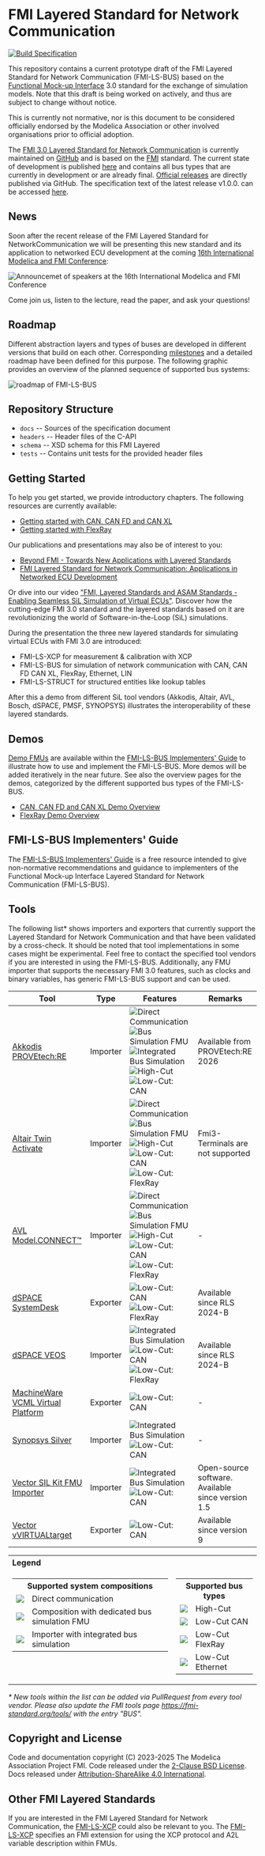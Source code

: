 # FMI Layered Standard for Network Communication

[![Build Specification](https://github.com/modelica/fmi-ls-bus/actions/workflows/build-ls-bus.yml/badge.svg)](https://github.com/modelica/fmi-ls-bus/actions/workflows/build-ls-bus.yml)

This repository contains a current prototype draft of the FMI Layered
Standard for Network Communication (FMI-LS-BUS) based on the
[Functional Mock-up Interface][FMI] 3.0 standard for the exchange of
simulation models. Note that this draft is being worked on actively,
and thus are subject to change without notice.

This is currently not normative, nor is this document to be considered
officially endorsed by the Modelica Association or other involved
organisations prior to official adoption.

The [FMI 3.0 Layered Standard for Network Communication][spec] is currently
maintained on [GitHub][githubspec] and is based on the [FMI][] standard.
The current state of development is published [here][spec] and
contains all bus types that are currently in development or are already final.
[Official releases][releases] are directly published via GitHub.
The specification text of the latest release v1.0.0. can be accessed [here](https://fmi-standard.org/fmi-ls-bus/1.0.0/).

## News

Soon after the recent release of the FMI Layered Standard for NetworkCommunication we will be presenting this new standard and its application to networked ECU development at the coming [16th International Modelica and FMI Conference](https://modelica.org/events/modelica2025/):

![Announcemet of speakers at the 16th International Modelica and FMI Conference](landingpage/Announcemet_16th_International_Modelica_and_FMI_Conference.jpg)

Come join us, listen to the lecture, read the paper, and ask your questions!

## Roadmap

Different abstraction layers and types of buses are developed in different versions that build on each other.
Corresponding [milestones][milestones] and a detailed roadmap have
been defined for this purpose.
The following graphic provides an overview of the planned sequence of supported bus systems:

![roadmap of FMI-LS-BUS](roadmap.svg)

## Repository Structure

- `docs` -- Sources of the specification document
- `headers` -- Header files of the C-API
- `schema` -- XSD schema for this FMI Layered
- `tests` -- Contains unit tests for the provided header files

## Getting Started

To help you get started, we provide introductory chapters.
The following resources are currently available:

- [Getting started with CAN, CAN FD and CAN XL]
- [Getting started with FlexRay]

Our publications and presentations may also be of interest to you:

- [Beyond FMI - Towards New Applications with Layered Standards]
- [FMI Layered Standard for Network Communication: Applications in Networked ECU Development]

Or dive into our video ["FMI, Layered Standards and ASAM Standards - Enabling Seamless SiL Simulation of Virtual ECUs"](https://www.youtube.com/watch?v=KzzKRa3jORs).
Discover how the cutting-edge FMI 3.0 standard and the layered standards based on it are revolutionizing the world of Software-in-the-Loop (SiL) simulations.

During the presentation the three new layered standards for simulating virtual ECUs with FMI 3.0 are introduced:

- FMI-LS-XCP for measurement & calibration with XCP
- FMI-LS-BUS for simulation of network communication with CAN, CAN FD CAN XL, FlexRay, Ethernet, LIN
- FMI-LS-STRUCT for structured entities like lookup tables

After this a demo from different SiL tool vendors (Akkodis, Altair, AVL, Bosch, dSPACE, PMSF, SYNOPSYS) illustrates the interoperability of these layered standards.

## Demos

[Demo FMUs] are available within the [FMI-LS-BUS Implementers' Guide] to illustrate how to use and implement the FMI-LS-BUS.
More demos will be added iteratively in the near future.
See also the overview pages for the demos, categorized by the different supported bus types of the FMI-LS-BUS.

- [CAN, CAN FD and CAN XL Demo Overview]
- [FlexRay Demo Overview]

## FMI-LS-BUS Implementers' Guide

The [FMI-LS-BUS Implementers' Guide] is a free resource intended to give non-normative recommendations and guidance to implementers of the Functional Mock-up Interface Layered Standard for Network Communication (FMI-LS-BUS).

## Tools

The following list* shows importers and exporters that currently support the Layered Standard for Network Communication and that have been validated by a cross-check.
It should be noted that tool implementations in some cases might be experimental.
Feel free to contact the specified tool vendors if you are interested in using the FMI-LS-BUS.
Additionally, any FMU importer that supports the necessary FMI 3.0 features, such as clocks and binary variables, has generic FMI-LS-BUS support and can be used.

|Tool|Type|Features|Remarks
|---|---|---|---|
[Akkodis PROVEtech:RE](https://www.provetech.de/index.php/downloads/provetech-re)|Importer|![Direct Communication](landingpage/DC.svg) ![Bus Simulation FMU](landingpage/BSF.svg) ![Integrated Bus Simulation](landingpage/IBS.svg) <br> ![High-Cut](landingpage/HC.svg) ![Low-Cut: CAN](landingpage/LC_CAN.svg)|Available from PROVEtech:RE 2026
[Altair Twin Activate](https://www.altair.com/twin-activate/)|Importer|![Direct Communication](landingpage/DC.svg) ![Bus Simulation FMU](landingpage/BSF.svg) <br> ![High-Cut](landingpage/HC.svg) ![Low-Cut: CAN](landingpage/LC_CAN.svg) ![Low-Cut: FlexRay](landingpage/LC_FR.svg)|Fmi3-Terminals are not supported
[AVL Model.CONNECT&trade;](https://www.avl.com/de-at/simulation-solutions/software-offering/simulation-tools-a-z/modelconnect)|Importer|![Direct Communication](landingpage/DC.svg) ![Bus Simulation FMU](landingpage/BSF.svg) <br> ![High-Cut](landingpage/HC.svg) ![Low-Cut: CAN](landingpage/LC_CAN.svg) ![Low-Cut: FlexRay](landingpage/LC_FR.svg)|-
[dSPACE SystemDesk](https://www.dspace.com/en/pub/home/products/sw/system_architecture_software/systemdesk.cfm)|Exporter|![Low-Cut: CAN](landingpage/LC_CAN.svg) ![Low-Cut: FlexRay](landingpage/LC_FR.svg)|Available since RLS 2024-B
[dSPACE VEOS](https://www.dspace.com/en/pub/home/products/sw/simulation_software/veos.cfm)|Importer|![Integrated Bus Simulation](landingpage/IBS.svg) <br> ![Low-Cut: CAN](landingpage/LC_CAN.svg) ![Low-Cut: FlexRay](landingpage/LC_FR.svg)|Available since RLS 2024-B
[MachineWare VCML Virtual Platform](https://www.machineware.de/products/vcml-virtual-platform)|Exporter|![Low-Cut: CAN](landingpage/LC_CAN.svg)|-
[Synopsys Silver](https://www.synopsys.com/verification/virtual-prototyping/silver.html)|Importer|![Integrated Bus Simulation](landingpage/IBS.svg) <br> ![Low-Cut: CAN](landingpage/LC_CAN.svg)|-
[Vector SIL Kit FMU Importer](https://github.com/vectorgrp/sil-kit-fmu-importer)|Importer|![Integrated Bus Simulation](landingpage/IBS.svg) <br> ![Low-Cut: CAN](landingpage/LC_CAN.svg)|Open-source software. <br>Available since version 1.5
[Vector vVIRTUALtarget](https://www.vector.com/at/en/products/products-a-z/software/vvirtualtarget/)|Exporter|![Low-Cut: CAN](landingpage/LC_CAN.svg)|Available since version 9

<table>
  <tr>
    <th colspan="2" align=left>Legend</td>
  </tr>
  <tr>
    <td valign=top>
      <table>
        <tr>
          <th colspan="2">Supported system compositions</td>
        </tr>
        <tr>
          <td><img src="landingpage/DC.svg"/></td>
          <td>Direct communication</td>
        </tr>
        <tr>
          <td><img src="landingpage/BSF.svg"/></td>
          <td>Composition with dedicated bus simulation FMU</td>
        </tr>
        <tr>
          <td><img src="landingpage/IBS.svg"/></td>
          <td>Importer with integrated bus simulation</td>
        </tr>
      </table>
    </td>
    <td valign=top>
      <table>
        <tr>
          <th colspan="2">Supported bus types</td>
        </tr>
        <tr>
          <td><img src="landingpage/HC.svg"/></td>
          <td>High-Cut</td>
        </tr>
        <tr>
          <td><img src="landingpage/LC_CAN.svg"/></td>
          <td>Low-Cut CAN</td>
        </tr>
        <tr>
          <td><img src="landingpage/LC_FR.svg"/></td>
          <td>Low-Cut FlexRay</td>
        </tr>
        <tr>
          <td><img src="landingpage/LC_Ethernet.svg"/></td>
          <td>Low-Cut Ethernet</td>
        </tr>
      </table>
    </tr>
  </td>
</table>

_* New tools within the list can be added via PullRequest from every tool vendor. Please also update the FMI tools page https://fmi-standard.org/tools/ with the entry "BUS"._

## Copyright and License

Code and documentation copyright (C) 2023-2025 The Modelica Association Project FMI.
Code released under the [2-Clause BSD License].
Docs released under [Attribution-ShareAlike 4.0 International].

## Other FMI Layered Standards

If you are interested in the FMI Layered Standard for Network Communication, the [FMI-LS-XCP] could also be relevant to you.
The [FMI-LS-XCP] specifies an FMI extension for using the XCP protocol and A2L variable description within FMUs.

[FMI]: https://fmi-standard.org/
[FMI-LS-XCP]: https://github.com/modelica/fmi-ls-xcp
[Demo FMUs]: https://github.com/modelica/fmi-ls-bus-guides/tree/main/ls-bus-guide/demos
[2-Clause BSD License]: https://opensource.org/licenses/BSD-2-Clause
[Attribution-ShareAlike 4.0 International]: https://creativecommons.org/licenses/by-sa/4.0/
[githubspec]: docs/index.adoc
[spec]: https://modelica.github.io/fmi-ls-bus/main/
[milestones]: https://github.com/modelica/fmi-ls-bus/milestones?direction=asc&sort=title&state=open
[releases]: https://github.com/modelica/fmi-ls-bus/releases
[FMI-LS-BUS Implementers' Guide]: https://modelica.github.io/fmi-ls-bus-guides/main/ls-bus-guide/
[Getting started with CAN, CAN FD and CAN XL]: https://modelica.github.io/fmi-ls-bus-guides/main/ls-bus-guide/#low-cut-can-getting-started-with-can
[Getting started with FlexRay]: https://modelica.github.io/fmi-ls-bus-guides/main/ls-bus-guide/#low-cut-flexray-getting-started-with-flexray
[CAN, CAN FD and CAN XL Demo Overview]: https://modelica.github.io/fmi-ls-bus-guides/main/ls-bus-guide/#low-cut-can-demos
[FlexRay Demo Overview]: https://modelica.github.io/fmi-ls-bus-guides/main/ls-bus-guide/#low-cut-flexray-demos
[Beyond FMI - Towards New Applications with Layered Standards]: https://ecp.ep.liu.se/index.php/modelica/article/view/947
[FMI Layered Standard for Network Communication: Applications in Networked ECU Development]: https://raw.githubusercontent.com/modelica/fmi-ls-bus/refs/heads/main/publications/Applications_in_Networked_ECU_Development.pdf
